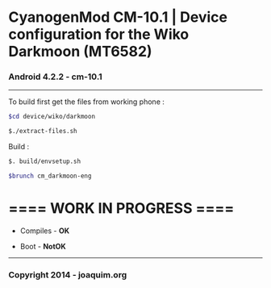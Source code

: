 CyanogenMod CM-10.1 | Device configuration for the Wiko Darkmoon (MT6582)
===============================

### Android 4.2.2 - cm-10.1

-------------------------------

To build first get the files from working phone :
```bash
$cd device/wiko/darkmoon

$./extract-files.sh
```
Build :
```bash
$. build/envsetup.sh

$brunch cm_darkmoon-eng
```
# ==== WORK IN PROGRESS ====

 * Compiles - **OK**

 * Boot - **NotOK**

------------------------------

### Copyright 2014 - joaquim.org
